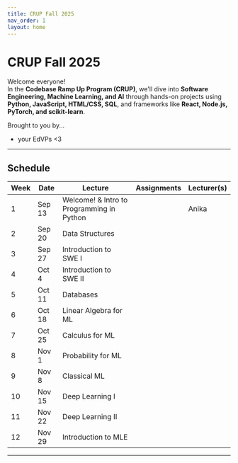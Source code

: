 ```yaml
---
title: CRUP Fall 2025
nav_order: 1
layout: home
---
```


# CRUP Fall 2025

Welcome everyone!  
In the **Codebase Ramp Up Program (CRUP)**, we'll dive into **Software Engineering, Machine Learning, and AI** through hands-on projects using **Python, JavaScript, HTML/CSS, SQL**, and frameworks like **React, Node.js, PyTorch, and scikit-learn**.

Brought to you by...

- your EdVPs <3

---

## Schedule

<table>
  <thead>
    <tr>
      <th>Week</th>
      <th>Date</th>
      <th>Lecture</th>
      <th>Assignments</th>
      <th>Lecturer(s)</th>
    </tr>
  </thead>
  <tbody>
    <tr>
      <td>1</td>
      <td>Sep 13</td>
      <td>Welcome! & Intro to Programming in Python</td>
      <td></td>
      <td>Anika</td>
    </tr>
    <tr>
      <td>2</td>
      <td>Sep 20</td>
      <td>Data Structures</td>
      <td></td>
      <td></td>
    </tr>
    <tr>
      <td>3</td>
      <td>Sep 27</td>
      <td>Introduction to SWE I</td>
      <td></td>
      <td></td>
    </tr>
    <tr>
      <td>4</td>
      <td>Oct 4</td>
      <td>Introduction to SWE II</td>
      <td></td>
      <td></td>
    </tr>
    <tr>
      <td>5</td>
      <td>Oct 11</td>
      <td>Databases</td>
      <td></td>
      <td></td>
    </tr>
    <tr>
      <td>6</td>
      <td>Oct 18</td>
      <td>Linear Algebra for ML</td>
      <td></td>
      <td></td>
    </tr>
    <tr>
      <td>7</td>
      <td>Oct 25</td>
      <td>Calculus for ML</td>
      <td></td>
      <td></td>
    </tr>
    <tr>
      <td>8</td>
      <td>Nov 1</td>
      <td>Probability for ML</td>
      <td></td>
      <td></td>
    </tr>
    <tr>
      <td>9</td>
      <td>Nov 8</td>
      <td>Classical ML</td>
      <td></td>
      <td></td>
    </tr>
    <tr>
      <td>10</td>
      <td>Nov 15</td>
      <td>Deep Learning I</td>
      <td></td>
      <td></td>
    </tr>
    <tr>
      <td>11</td>
      <td>Nov 22</td>
      <td>Deep Learning II</td>
      <td></td>
      <td></td>
    </tr>
    <tr>
      <td>12</td>
      <td>Nov 29</td>
      <td>Introduction to MLE</td>
      <td></td>
      <td></td>
    </tr>
  </tbody>
</table>

---